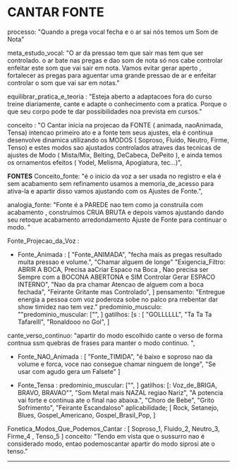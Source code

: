 # CANTAR FONTE

processo: "Quando a prega vocal fecha e o ar sai nós temos um Som de Nota"

meta_estudo_vocal: "O ar da pressao tem que sair mas tem que ser controlado. o ar bate nas pregas e dao som de nota só nos cabe controlar enfeitar este som que vai sair em nota. Vamos evitar gerar aperto , fortalecer as pregas para aguentar uma grande pressao de ar e enfeitar controlar o som que vai sar em notas."

equilibrar_pratica_e_teoria : "Esteja aberto a adaptacoes fora do curso treine diariamente, cante e adapte o conhecimento com a pratica. Porque o que seu corpo pode te dar possibilidades noa prevista em cursos."

conceito : "O Cantar inicia na projecao da FONTE ( animada, naoAnimada, Tensa) intencao primeiro ato e a fonte tem seus ajustes, ela é continua desenvolve dinamica utilizando os MODOS ( Soproso, Fluido, Neutro, Firme, Tenso) e estes modos sao ajustados controlados atraves das tecnicas de ajustes de Modo ( Mista/Mix, Belting, DeCabeca, DePeito ), e ainda temos os ornamentos efeitos ( Yodel, Melisma, Apogiatura, tec...)",

**FONTES**
Conceito_fonte: "é o inicio da voz a ser usada no registro e ela é sem acabamento sem refinamento usamos a memoria_de_acesso para ativa-la e apartir disso vamos ajustando com os Ajustes de Fonte.",

analogia_fonte: "Fonte é a PAREDE nao tem como ja construila com acabamento , construímos CRUA BRUTA e depois vamos ajustando dando seu retoque acabamento arredondamento Ajuste de Fonte para continuar o modo. "

Fonte_Projecao_da_Voz :
 - Fonte_Animada : [ "Fonte_ANIMADA", "fecha mais as pregas resultado muita pressao e volume.", "Chamar alguem de longe" "Exigencia_Filtro: ABRIR A BOCA, Precisa aaCriar Espaco na Boca , Nao precisa ser Sempre com a BOCONA ABERTONA e SIM Controlar Gerar ESPACO INTERNO", "Nao da pra chamar Atencao de alguem com a boca fechada", "Feirante Gritante mas Controlado", ]
  pensamento: "Entregue energia a pessoa com voz poderoza sobe no palco pra rrebentar dar show timidez nao tem vez."
  predominio_musculo: ""predominio_muscular: ["", ]
gatilhos: [s : [ "GOLLLLLL", "Ta Ta Ta Tafarelll", "Ronaldooo no Gol", ]

cante_verso_continuo: "apartir do modo escolhido cante o verso de forma contnua ssm quebras de frases para manter o modo continuo. ",

- Fonte_NAO_Animada : [ "Fonte_TIMIDA",  "é baixo e soproso nao da volume e forca, voce nao consegue chamar ninguem de longe", "Se usar com agudo gera um Falsete" ]

- Fonte_Tensa :
  predominio_muscular: ["", ]
gatilhos: [: Voz_de_BRIGA, BRAVO, BRAVAO"", "Som Metal mais NAZAL regiao Nariz", "A potencia vai forte e continua ate o final nao abaixa.", "Choro de Bebe", "Grito Sofrimento", "Feirante Escandaloso"
  aplicabilidade; [ Rock, Setanejo, Blues, Gospel_Americano, Gospel_Brasil_Pop, ]


Fonetica_Modos_Que_Podemos_Cantar : [ Soproso_1, Fluido_2, Neutro_3, Firme_4 , Tenso_5 ]
conceito: "Tendo em vista que o sussurro nao é considerado modo, entao podemoscantar apartir do modo siprosi ate o tenso."

---

